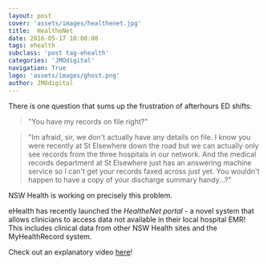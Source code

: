 ```yaml
---
layout: post
cover: 'assets/images/healthenet.jpg'
title:  HealtheNet
date: 2016-05-17 10:00:00
tags: ehealth
subclass: 'post tag-ehealth'
categories: 'JMOdigital'
navigation: True
logo: 'assets/images/ghost.png'
author: JMOdigital
---
```


There is one question that sums up the frustration of afterhours ED shifts: 

> "You have my records on file right?" 

>"Im afraid, sir, we don't actually have any details on file. I know you were recently at St Elsewhere down the road but we can actually only see records from the three hospitals in our network. And the medical records department at St Elsewhere just has an answering machine service so I can't get your records faxed across just yet. You wouldn't happen to have a copy of your discharge summary handy...?"

NSW Health is working on precisely this problem. 

eHealth has recently launched the *HealtheNet portal* - a novel system that allows clinicians to access data not available in their local hospital EMR! This includes clinical data from other NSW Health sites and the MyHealthRecord system. 

Check out an explanatory video [here](http://bit.ly/23VGmU6)!


